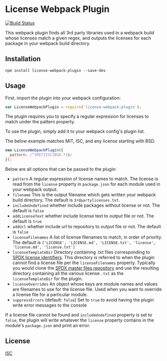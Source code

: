 # License Webpack Plugin

[![Build Status](https://api.travis-ci.org/xz64/license-webpack-plugin.svg?branch=master)](https://travis-ci.org/xz64/timestamp-microservice)

This webpack plugin finds all 3rd party libraries used in a webpack build whose
licenses match a given regex, and outputs the licenses for each package in your
webpack build directory.

## Installation
`npm install license-webpack-plugin --save-dev`

## Usage

First, import the plugin into your webpack configuration:

```javascript
var LicenseWebpackPlugin = require('license-webpack-plugin');
```
The plugin requires you to specify a regular expression for licenses to match
under the pattern property.


To use the plugin, simply add it to your webpack config's plugin list.

The below example matches MIT, ISC, and any license starting with BSD.

```javascript
new LicenseWebpackPlugin({
  pattern: /^(MIT|ISC|BSD.*)$/
});
```

Below are all options that can be passed to the plugin:

* `pattern` A regular expression of license names to match. The license is read
  from the `license` property in `package.json` for each module used in your
  webpack output.
* `filename` This is the output filename which gets written your webpack build
  directory. The default is `3rdpartylicenses.txt`.
* `includeUndefined` whether include packages without license or not. The default is `false`
* `addLicenseText` whether include license text to output file or not. The default is `true`
* `addUrl` whether include url to repository to output file or not. The default is `false`
* `licenseFilenames` A list of license filenames to match, in order of priority.
  The default is `['LICENSE', 'LICENSE.md', 'LICENSE.txt', 'license',
  'license.md', 'license.txt']`
* `licenseTemplateDir` Directory containing .txt files corresponding to
  [SPDX license identifiers](https://spdx.org/licenses/). This directory is
  referred to when the plugin cannot find a license file per the
  `licenseFilenames` property. Typically you would clone the
  [SPDX master files repository](
  http://git.spdx.org/?p=license-list.git;a=summary) and use the resulting
  directory containing all the various license `.txt` as the
  `licenseTemplateDir` for the plugin.
* `licenseOverrides` An object whose keys are module names and values are
  filenames to use for the license file. Used when you want to override a
  license file for a particular module.
* `suppressErrors` (default: `false`) Set to `true` to avoid having the plugin write error messages to the console

If a license file cannot be found and `includeUndefined` property is set to `false`,
the plugin will write whatever the `license` property contains in the module's `package.json` and print an error.

## License
[ISC](https://opensource.org/licenses/ISC)
